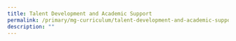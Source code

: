 ```yaml
---
title: Talent Development and Academic Support
permalink: /primary/mg-curriculum/talent-development-and-academic-support/
description: ""
---
```

